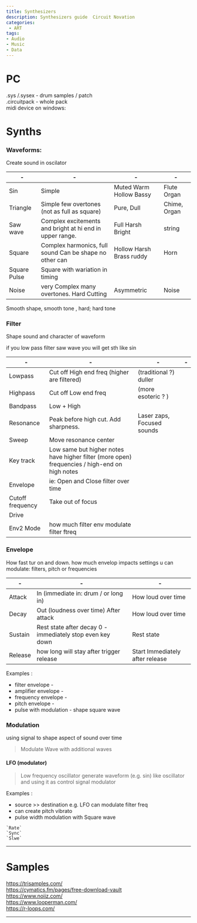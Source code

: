 ```yaml
---
title: Synthesizers
description: Synthesizers guide  Circuit Novation
categories:
 - ART
tags:
- Audio
- Music
- Data
---
```


# PC
.sys /.sysex  -  drum samples / patch  
.circuitpack  - whole pack  
midi device on windows:  


# Synths






### Waveforms:
Create sound in oscilator

|-|-|-|-|
|-|-|-|-|
Sin | Simple | Muted Warm Hollow Bassy |Flute Organ
Triangle| Simple few overtones  (not as full as square) | Pure, Dull | Chime, Organ
Saw wave | Complex excitements and bright at hi end in upper range. |  Full Harsh Bright | string
Square | Complex harmonics, full sound  Can be shape no other can| Hollow Harsh Brass ruddy | Horn
Square Pulse | Square with wariation in timing
Noise | very Complex many overtones. Hard Cutting  |Asymmetric | Noise

Smooth shape, smooth tone , hard; hard tone


### Filter
Shape sound and character of waveform

 if you low pass filter saw wave you will get sth like sin  

 |-|-|-|-|
 |-|-|-|-|
Lowpass |  Cut off High end freq (higher are filtered)  | (traditional ?) duller
Highpass | Cut off Low end freq  | (more esoteric ? )
Bandpass | Low + High  
Resonance | Peak before high cut. Add sharpness. | Laser zaps, Focused sounds  
Sweep | Move resonance center   
Key track | Low same but higher notes have higher filter (more open) frequencies / high-end on high notes  
Envelope | ie: Open and Close filter over time  
Cutoff frequency | Take out of focus  
Drive |   
Env2 Mode  |  how much filter env modulate filter ftreq  




### Envelope
How fast tur on and down. how much envelop impacts settings u can modulate: filters, pitch or frequencies

|-|-|-|
|-|-|-|
Attack | In (immediate in: drum / or long in) | How loud over time  
Decay | Out (loudness over time) After attack  | How loud over time
Sustain | Rest state after decay 0 - immediately stop even key down | Rest state
Release | how long will stay after trigger release  | Start Immediately after release



Examples :   
- filter envelope -   
- amplifier envelope -   
- frequency envelope -    
- pitch envelope -   
- pulse with modulation - shape square wave



### Modulation
using signal to shape aspect of sound over time
> Modulate Wave with additional waves

#### LFO (modulator)
> Low frequency oscillator generate waveform (e.g. sin) like oscillator and using it as control signal modulator

Examples :    
- source >> destination e.g. LFO can modulate filter freq  
- can create pitch vibrato
- pulse width modulation with  Square wave

```
`Rate`  
`Sync`  
`Slwe`  
```
---



# Samples

https://trisamples.com/  
https://cymatics.fm/pages/free-download-vault  
https://www.noiiz.com/  
https://www.looperman.com/  
https://r-loops.com/  

------------
